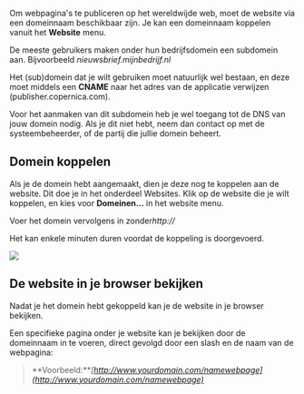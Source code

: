 Om webpagina's te publiceren op het wereldwijde web, moet de website via
een domeinnaam beschikbaar zijn. Je kan een domeinnaam koppelen vanuit
het **Website** menu.

De meeste gebruikers maken onder hun bedrijfsdomein een subdomein aan.
Bijvoorbeeld *nieuwsbrief.mijnbedrijf.nl*

Het (sub)domein dat je wilt gebruiken moet natuurlijk wel bestaan, en
deze moet middels een **CNAME** naar het adres van de applicatie
verwijzen (publisher.copernica.com).

Voor het aanmaken van dit subdomein heb je wel toegang tot de DNS van
jouw domein nodig. Als je dit niet hebt, neem dan contact op met de
systeembeheerder, of de partij die jullie domein beheert.

Domein koppelen
---------------

Als je de domein hebt aangemaakt, dien je deze nog te koppelen aan de
website. Dit doe je in het onderdeel Websites. Klik op de website die je
wilt koppelen, en kies voor **Domeinen...** in het website menu.

Voer het domein vervolgens in zonder*http://*

Het kan enkele minuten duren voordat de koppeling is doorgevoerd.

![](Documentation/websites-link-domain-dialog.png)

De website in je browser bekijken
---------------------------------

Nadat je het domein hebt gekoppeld kan je de website in je browser
bekijken.

Een specifieke pagina onder je website kan je bekijken door de
domeinnaam in te voeren, direct gevolgd door een slash en de naam van de
webpagina:

> \*\*Voorbeeld:\*\**[http://www.yourdomain.com/namewebpage](http://www.yourdomain.com/namewebpage)*
